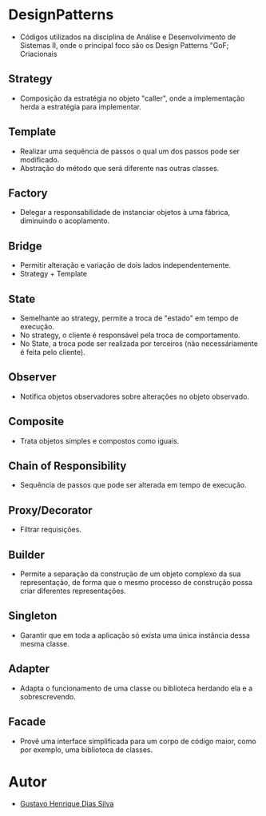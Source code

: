 # DesignPatterns

* Códigos utilizados na disciplina de Análise e Desenvolvimento de Sistemas II, onde o principal foco são os Design Patterns "GoF;
Criacionais

## Strategy
* Composição da estratégia no objeto "caller", onde a implementação herda a estratégia para implementar.

## Template
* Realizar uma sequência de passos o qual um dos passos pode ser modificado.
* Abstração do método que será diferente nas outras classes.

## Factory
* Delegar a responsabilidade de instanciar objetos à uma fábrica, diminuindo o acoplamento.

## Bridge
* Permitir alteração e variação de dois lados independentemente.
* Strategy + Template

## State
* Semelhante ao strategy, permite a troca de "estado" em tempo de execução.
* No strategy, o cliente é responsável pela troca de comportamento.
* No State, a troca pode ser realizada por terceiros (não necessáriamente é feita pelo cliente).

## Observer
* Notifica objetos observadores sobre alterações no objeto observado.

## Composite
* Trata objetos simples e compostos como iguais.

## Chain of Responsibility
* Sequência de passos que pode ser alterada em tempo de execução.

## Proxy/Decorator
* Filtrar requisições.
  
## Builder
* Permite a separação da construção de um objeto complexo da sua representação, de forma que o mesmo processo de construção possa criar diferentes representações.

## Singleton
* Garantir que em toda a aplicação só exista uma única instância dessa mesma classe.

## Adapter
* Adapta o funcionamento de uma classe ou biblioteca herdando ela e a sobrescrevendo.

## Facade
* Provê uma interface simplificada para um corpo de código maior, como por exemplo, uma biblioteca de classes.

# Autor
*  [Gustavo Henrique Dias Silva](https://github.com/GustavoDiias)
